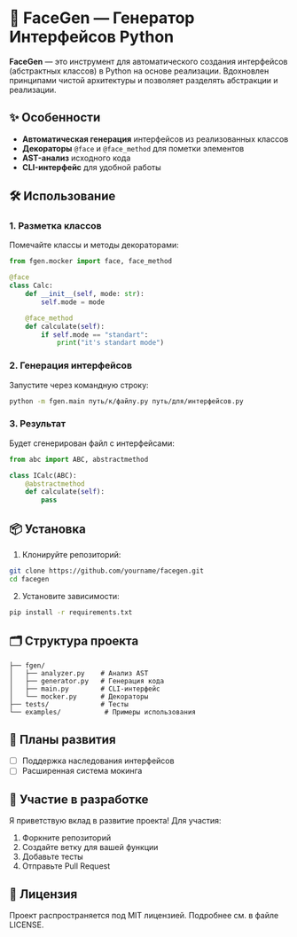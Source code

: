 # 🚀 FaceGen — Генератор Интерфейсов Python

**FaceGen** — это инструмент для автоматического создания интерфейсов (абстрактных классов) в Python на основе реализации. Вдохновлен принципами чистой архитектуры и позволяет разделять абстракции и реализации.

## ✨ Особенности

- **Автоматическая генерация** интерфейсов из реализованных классов
- **Декораторы** `@face` и `@face_method` для пометки элементов
- **AST-анализ** исходного кода
- **CLI-интерфейс** для удобной работы

## 🛠 Использование

### 1. Разметка классов

Помечайте классы и методы декораторами:

```python
from fgen.mocker import face, face_method

@face
class Calc:
    def __init__(self, mode: str):
        self.mode = mode

    @face_method
    def calculate(self):
        if self.mode == "standart":
            print("it's standart mode")
```

### 2. Генерация интерфейсов

Запустите через командную строку:

```bash
python -m fgen.main путь/к/файлу.py путь/для/интерфейсов.py
```

### 3. Результат

Будет сгенерирован файл с интерфейсами:

```python
from abc import ABC, abstractmethod

class ICalc(ABC):
    @abstractmethod
    def calculate(self):
        pass
```

## 📦 Установка

1. Клонируйте репозиторий:
```bash
git clone https://github.com/yourname/facegen.git
cd facegen
```

2. Установите зависимости:
```bash
pip install -r requirements.txt
```

## 🗂 Структура проекта

```
├── fgen/
│   ├── analyzer.py    # Анализ AST
│   ├── generator.py   # Генерация кода
│   ├── main.py        # CLI-интерфейс
│   └── mocker.py      # Декораторы
├── tests/             # Тесты
└── examples/           # Примеры использования
```

## 🔮 Планы развития

- [ ] Поддержка наследования интерфейсов
- [ ] Расширенная система мокинга

## 🤝 Участие в разработке

Я приветствую вклад в развитие проекта! Для участия:

1. Форкните репозиторий
2. Создайте ветку для вашей функции
3. Добавьте тесты
4. Отправьте Pull Request

## 📄 Лицензия

Проект распространяется под MIT лицензией. Подробнее см. в файле LICENSE.